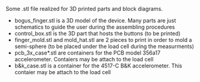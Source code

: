 Some .stl file realized for 3D printed parts and block diagrams.


- bogus_finger.stl is a 3D model of the device. Many parts are just schematics to guide the user during the assembling procedures
- control_box.stl is the 3D part that hosts the buttons (to be printed)
- finger_mold.stl and mold_hat.stl are 2 pieces to print in order to mold a semi-sphere (to be placed under the load cell during the measurments)
- pcb_3x_case*.stl are containers for the PCB model 356a17 accelerometer. Contaiers may be attach to the load cell
- b&k_case.stl is a container for the 4517-C B&K accelerometer. This contaier may be attach to the load cell

